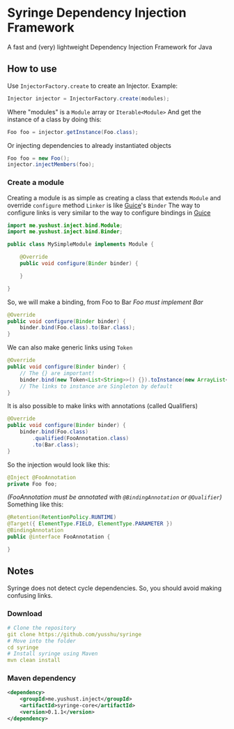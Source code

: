 # Syringe Dependency Injection Framework
A fast and (very) lightweight Dependency Injection Framework for Java

## How to use
Use `InjectorFactory.create` to create an Injector.
Example:
```java
Injector injector = InjectorFactory.create(modules);
```
Where "modules" is a `Module` array or `Iterable<Module>`
And get the instance of a class by doing this:
```java
Foo foo = injector.getInstance(Foo.class);
```
Or injecting dependencies to already instantiated objects
```java
Foo foo = new Foo();
injector.injectMembers(foo);
```

### Create a module
Creating a module is as simple as creating a class that extends `Module` and override `configure` method
`Linker` is like [Guice](https://github.com/google/guice)'s `Binder`
The way to configure links is very similar to the way to configure bindings in  [Guice](https://github.com/google/guice)
```java
import me.yushust.inject.bind.Module;
import me.yushust.inject.bind.Binder;

public class MySimpleModule implements Module {

    @Override
    public void configure(Binder binder) {

    }

}
```
So, we will make a binding, from Foo to Bar
 *Foo must implement Bar*
```java
@Override
public void configure(Binder binder) {
    binder.bind(Foo.class).to(Bar.class);
}
```
We can also make generic links using `Token`
```java
@Override
public void configure(Binder binder) {
    // The {} are important!
    binder.bind(new Token<List<String>>() {}).toInstance(new ArrayList<>());
    // The links to instance are Singleton by default
}
```
It is also possible to make links with annotations (called Qualifiers)
```java
@Override
public void configure(Binder binder) {
    binder.bind(Foo.class)
        .qualified(FooAnnotation.class)
        .to(Bar.class);
}
```
So the injection would look like this:
```java
@Inject @FooAnnotation
private Foo foo;
```
*(FooAnnotation must be annotated with `@BindingAnnotation` or `@Qualifier`)*
Something like this:
```java
@Retention(RetentionPolicy.RUNTIME)
@Target({ ElementType.FIELD, ElementType.PARAMETER })
@BindingAnnotation
public @interface FooAnnotation {

}
```

## Notes
Syringe does not detect cycle dependencies. So, you should avoid making confusing links.

### Download
```yml
# Clone the repository
git clone https://github.com/yusshu/syringe
# Move into the folder
cd syringe
# Install syringe using Maven
mvn clean install 
```
### Maven dependency
```xml
<dependency>
    <groupId>me.yushust.inject</groupId>
    <artifactId>syringe-core</artifactId>
    <version>0.1.1</version>
</dependency>
```
